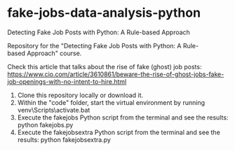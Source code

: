 # fake-jobs-data-analysis-python
Detecting Fake Job Posts with Python: A Rule-based Approach

Repository for the "Detecting Fake Job Posts with Python: A Rule-based Approach" course.

Check this article that talks about the rise of fake (ghost) job posts:
https://www.cio.com/article/3610861/beware-the-rise-of-ghost-jobs-fake-job-openings-with-no-intent-to-hire.html

1)  Clone this repository locally or download it.
2)  Within the "code" folder, start the virtual environment by running venv\Scripts\activate.bat
3)  Execute the fakejobs Python script from the terminal and see the results: python fakejobs.py
4)  Execute the fakejobsextra Python script from the terminal and see the results: python fakejobsextra.py
